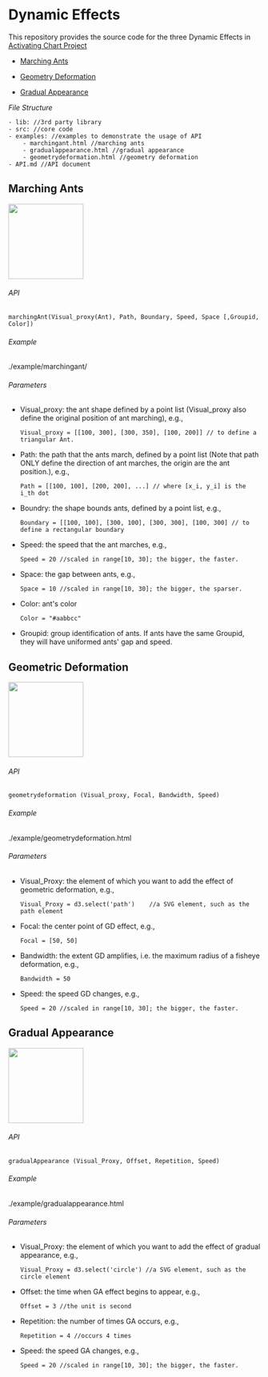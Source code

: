 # Dynamic Effects

This repository provides the source code for the three Dynamic Effects in [Activating Chart Project](https://vizgroup.github.io/activateviz/)

- [Marching Ants](#marching-ants)

- [Geometry Deformation](#geometric-deformation)

- [Gradual Appearance](#gradual-appearance)

*File Structure*

	- lib: //3rd party library
	- src: //core code
	- examples: //examples to demonstrate the usage of API
		- marchingant.html //marching ants
		- gradualappearance.html //gradual appearance	
		- geometrydeformation.html //geometry deformation
	- API.md //API document
	

## Marching Ants

<img src="https://github.com/vizgroup/DynamicEffect/blob/master/rc/marchingant.png" height="150">


###### API

```
marchingAnt(Visual_proxy(Ant), Path, Boundary, Speed, Space [,Groupid, Color])
```

###### Example

./example/marchingant/

###### Parameters

- Visual_proxy: the ant shape defined by a point list (Visual_proxy also define the original position of ant marching),  e.g.,
	```
	Visual_proxy = [[100, 300], [300, 350], [100, 200]] // to define a triangular Ant. 
	```

- Path: the path that the ants march, defined by a point list (Note that path ONLY define the direction of ant marches, the origin are the ant position.), e.g., 
	```
	Path = [[100, 100], [200, 200], ...] // where [x_i, y_i] is the i_th dot
	```
  
- Boundry: the shape bounds ants, defined by a point list, e.g., 
	```
	Boundary = [[100, 100], [300, 100], [300, 300], [100, 300] // to define a rectangular boundary
	```

- Speed: the speed that the ant marches, e.g., 
	```
	Speed = 20 //scaled in range[10, 30]; the bigger, the faster. 
	```

- Space: the gap between ants, e.g.,
	```
	Space = 10 //scaled in range[10, 30]; the bigger, the sparser.
	```

- Color: ant's color
	```
	Color = "#aabbcc"
	```
	
- Groupid: group identification of ants. If ants have the same Groupid, they will have uniformed ants' gap and speed.

## Geometric Deformation

<img src="https://github.com/vizgroup/DynamicEffect/blob/master/rc/geometrydeformation.png" height="150">


###### API

```
geometrydeformation (Visual_proxy, Focal, Bandwidth, Speed)
```

###### Example

./example/geometrydeformation.html

###### Parameters

- Visual_Proxy: the element of which you want to add the effect of geometric deformation, e.g., 
	
	```
	Visual_Proxy = d3.select('path')	//a SVG element, such as the path element

- Focal: the center point of GD effect, e.g., 
	```
	Focal = [50, 50] 
   	```
         
- Bandwidth: the extent GD amplifies, i.e. the maximum radius of a fisheye deformation, e.g., 
	```
	Bandwidth = 50 
	```
- Speed: the speed GD changes, e.g., 
	```
	Speed = 20 //scaled in range[10, 30]; the bigger, the faster. 
    ```     

## Gradual Appearance

<img src="https://github.com/vizgroup/DynamicEffect/blob/master/rc/gradualappearance.png" height="150">

###### API

```
gradualAppearance (Visual_Proxy, Offset, Repetition, Speed)
```

###### Example  

./example/gradualappearance.html

###### Parameters
- Visual_Proxy: the element of which you want to add the effect of gradual appearance, e.g.,

	```
	Visual_Proxy = d3.select('circle') //a SVG element, such as the circle element

	```

- Offset: the time when GA effect begins to appear, e.g., 
	```
	Offset = 3 //the unit is second
	```

- Repetition: the number of times GA occurs, e.g.,
	``` 
	Repetition = 4 //occurs 4 times
	```

- Speed: the speed GA changes, e.g.,
	``` 
	Speed = 20 //scaled in range[10, 30]; the bigger, the faster.   
	```
